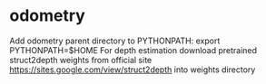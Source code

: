 # odometry

Add odometry parent directory to PYTHONPATH: export PYTHONPATH=$HOME
For depth estimation download pretrained struct2depth weights from official site https://sites.google.com/view/struct2depth into weights directory
